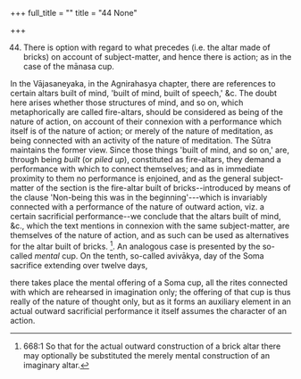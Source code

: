 +++
full_title = ""
title = "44 None"

+++


44. There is option with regard to what precedes (i.e. the altar made of bricks) on account of subject-matter, and hence there is action; as in the case of the mānasa cup.

In the Vājasaneyaka, in the Agnirahasya chapter, there are references to certain altars built of mind, 'built of mind, built of speech,' &c. The doubt here arises whether those structures of mind, and so on, which metaphorically are called fire-altars, should be considered as being of the nature of action, on account of their connexion with a performance which itself is of the nature of action; or merely of the nature of meditation, as being connected with an activity of the nature of meditation. The Sūtra maintains the former view. Since those things 'built of mind, and so on,' are, through being _built_ (or _piled up_), constituted as fire-altars, they demand a performance with which to connect themselves; and as in immediate proximity to them no performance is enjoined, and as the general subject-matter of the section is the fire-altar built of bricks--introduced by means of the clause 'Non-being this was in the beginning'---which is invariably connected with a performance of the nature of outward action, viz. a certain sacrificial performance--we conclude that the altars built of mind, &c., which the text mentions in connexion with the same subject-matter, are themselves of the nature of action, and as such can be used as alternatives for the altar built of bricks. [^fn_42]. An analogous case is presented by the so-called _mental_ cup. On the tenth, so-called avivākya, day of the Soma sacrifice extending over twelve days,

[^fn_42]: 668:1 So that for the actual outward construction of a brick altar there may optionally be substituted the merely mental construction of an imaginary altar.

there takes place the mental offering of a Soma cup, all the rites connected with which are rehearsed in imagination only; the offering of that cup is thus really of the nature of thought only, but as it forms an auxiliary element in an actual outward sacrificial performance it itself assumes the character of an action.


